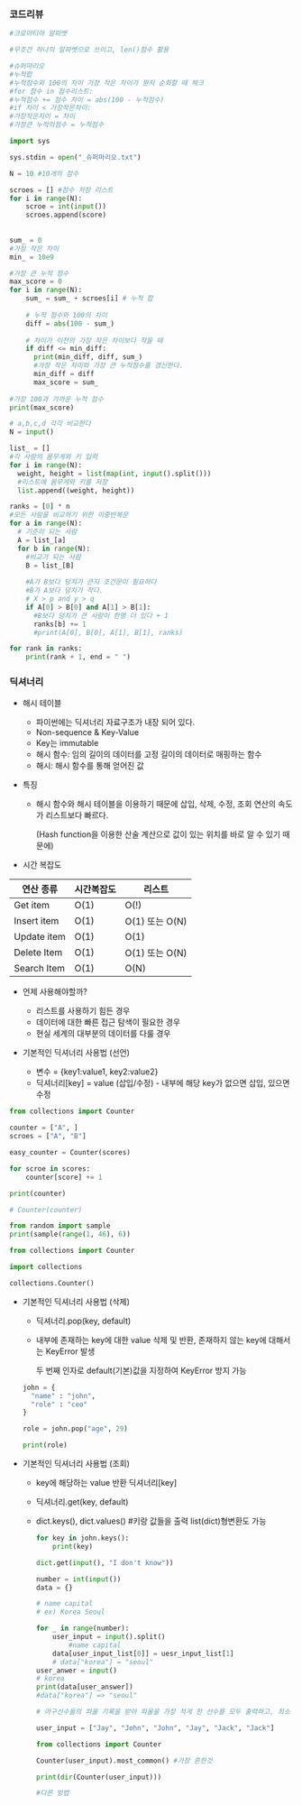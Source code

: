 ### 코드리뷰

```python
#크로아티아 알파벳

#무조건 하나의 알파벳으로 쓰이고, len()함수 활용
```

```python
#슈퍼마리오
#누적합
#누적점수와 100의 차이 가장 작은 차이가 뭔지 순회할 때 체크
#for 점수 in 점수리스트:
#누적점수 += 점수 차이 = abs(100 - 누적점수)
#if 차이 < 가장작은차이:
#가장작은차이 = 차이
#가장큰 누적의점수 = 누적점수

import sys

sys.stdin = open("_슈퍼마리오.txt")

N = 10 #10개의 점수

scroes = [] #점수 저장 리스트
for i in range(N):
  	scroe = int(input())
    scroes.append(score)
    
    
sum_ = 0
#가장 작은 차이
min_ = 10e9

#가장 큰 누적 점수
max_score = 0
for i in range(N):
  	sum_ = sum_ + scroes[i] # 누적 합
    
    # 누적 점수와 100의 차이
    diff = abs(100 - sum_)
    
    # 차이가 이전의 가장 작은 차이보다 작을 때
    if diff <= min_diff:
      print(min_diff, diff, sum_)
      #가장 작은 차이와 가장 큰 누적점수를 갱신한다.
      min_diff = diff
      max_score = sum_
      
#가장 100과 가까운 누적 점수
print(max_score)
```

```python
# a,b,c,d 각각 비교한다
N = input()

list_ = []
#각 사람의 몸무게와 키 입력
for i in range(N):
  weight, height = list(map(int, input().split()))
  #리스트에 몸무게와 키를 저장
  list.append((weight, height))

ranks = [0] * n  
#모든 사람을 비교하기 위한 이중반복문
for a in range(N):
  # 기준이 되는 사람
  A = list_[a]
  for b in range(N):
    #비교가 되는 사람
    B = list_[B]
   
    #A가 B보다 덩치가 큰지 조건문이 필요하다
    #B가 A보다 덩치가 작다.
    # X > p and y > q
    if A[0] > B[0] and A[1] > B[1]:
      #B보다 덩치가 큰 사람이 한명 더 있다 + 1
      ranks[b] += 1
      #print(A[0], B[0], A[1], B[1], ranks)

for rank in ranks:
  	print(rank + 1, end = " ")
```

### 딕셔너리

- 해시 테이블

  - 파이썬에는 딕셔너리 자료구조가 내장 되어 있다.
  - Non-sequence & Key-Value
  - Key는 immutable
  - 해시 함수: 임의 길이의 데이터를 고정 길이의 데이터로 매핑하는 함수
  - 해시: 해시 함수를 통해 얻어진 값

- 특징

  - 해시 함수와 해시 테이블을 이용하기 때문에 삽입, 삭제, 수정, 조회 연산의 속도가 리스트보다 빠르다.

    (Hash function을 이용한 산술 계산으로 값이 있는 위치를 바로 알 수 있기 때문에)

- 시간 복잡도

| 연산 종류   | 시간복잡도 | 리스트         |
| ----------- | ---------- | -------------- |
| Get item    | O(1)       | O(!)           |
| Insert item | O(1)       | O(1) 또는 O(N) |
| Update item | O(1)       | O(1)           |
| Delete Item | O(1)       | O(1) 또는 O(N) |
| Search Item | O(1)       | O(N)           |

- 언제 사용해야할까?
  - 리스트를 사용하기 힘든 경우
  - 데이터에 대한 빠른 접근 탐색이 필요한 경우
  - 현실 세계의 대부분의 데이터를 다룰 경우

- 기본적인 딕셔너리 사용법 (선언)
  - 변수 = {key1:value1, key2:value2}
  - 딕셔너리[key] = value (삽입/수정) - 내부에 해당 key가 없으면 삽입, 있으면 수정

```python
from collections import Counter

counter = ["A", ]
scroes = ["A", "B"]

easy_counter = Counter(scores)

for scroe in scores:
  	counter[score] += 1

print(counter)

# Counter(counter)
```

```python
from random import sample
print(sample(range(1, 46), 6))

from collections import Counter

import collections

collections.Counter()
```

- 기본적인 딕셔너리 사용법 (삭제)

  - 딕셔너리.pop(key, default)

  - 내부에 존재하는 key에 대한 value 삭제 및 반환, 존재하지 않는 key에 대해서는 KeyError 발생

    두 번째 인자로 default(기본)값을 지정하여 KeyError 방지 가능

  ```python
  john = {
    "name" : "john",
    "role" : "ceo"
  }
  
  role = john.pop("age", 29)
  
  print(role)
  ```

- 기본적인 딕셔너리 사용법 (조회)

  - key에 해당하는 value 반환 딕셔너리[key]

  - 딕셔너리.get(key, default)

  - dict.keys(), dict.values() #키랑 값들을 출력 list(dict)형변환도 가능

    ```python
    for key in john.keys():
      	print(key)
    ```

    ```python
    dict.get(input(), "I don't know"))
    ```

    ```python
    number = int(input())
    data = {}
    
    # name capital
    # ex) Korea Seoul
    
    for _ in range(number):
      	user_input = input().split()
    		#name capital
      	data[user_input_list[0]] = uesr_input_list[1]
      	# data["korea"] = "seoul"
    user_anwer = input()
    # korea
    print(data[user_answer])
    #data["korea"] => "seoul"
    ```

    ```python
    # 야구선수들의 파울 기록을 받아 파울을 가장 적게 한 선수를 모두 출력하고, 최소 파울 횟수를 마지막에 
    
    user_input = ["Jay", "John", "John", "Jay", "Jack", "Jack"]
    
    from collections import Counter
    
    Counter(user_input).most_common() #가장 흔한것 
    
    print(dir(Counter(user_input)))
    
    #다른 방법
    
    ```

    